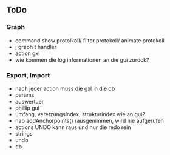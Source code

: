 ## ToDo 
### Graph
- command show protolkoll/ filter protokoll/ animate protokoll
- j graph t handler
- action gxl
- wie kommen die log informationen an die gui zurück?

### Export, Import
- nach jeder action muss die gxl in die db
- params 
- auswertuer
- phillip gui
- umfang, veretzungsindex, strukturindex wie an gui?
- hab addAnchorpoints() rausgenimmen, wird nie aufgerufen
- actions UNDO kann raus und nur die redo rein
- strings
- undo
- db 
